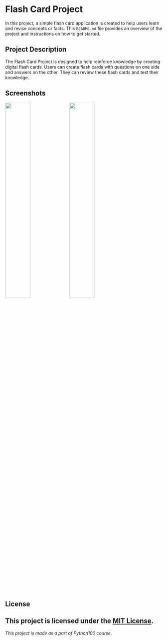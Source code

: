 # Flash Card Project

In this project, a simple flash card application is created to help users learn and revise concepts or facts. This `README.md` file provides an overview of the project and instructions on how to get started.

## Project Description

The Flash Card Project is designed to help reinforce knowledge by creating digital flash cards. Users can create flash cards with questions on one side and answers on the other. They can review these flash cards and test their knowledge.

## Screenshots

<img src="https://github.com/Prakhar-Verma39/python_100/assets/103757447/6f61879a-db08-4e0c-8251-4c17e490c13c" width=40%>
<img src="https://github.com/Prakhar-Verma39/python_100/assets/103757447/a39db66a-2397-4cf2-a0f6-68b343c50083" width=40%>

## License

This project is licensed under the [MIT License](LICENSE.md).
---

*This project is made as a part of Python100 course.*
